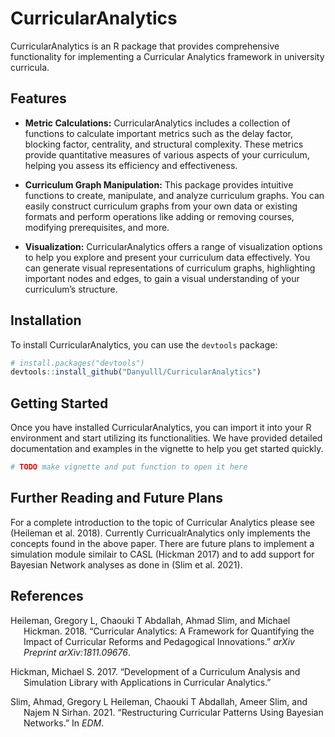 
<!-- README.md is generated from README.Rmd. Please edit that file -->

# CurricularAnalytics

CurricularAnalytics is an R package that provides comprehensive
functionality for implementing a Curricular Analytics framework in
university curricula.

## Features

- **Metric Calculations:** CurricularAnalytics includes a collection of
  functions to calculate important metrics such as the delay factor,
  blocking factor, centrality, and structural complexity. These metrics
  provide quantitative measures of various aspects of your curriculum,
  helping you assess its efficiency and effectiveness.

- **Curriculum Graph Manipulation:** This package provides intuitive
  functions to create, manipulate, and analyze curriculum graphs. You
  can easily construct curriculum graphs from your own data or existing
  formats and perform operations like adding or removing courses,
  modifying prerequisites, and more.

- **Visualization:** CurricularAnalytics offers a range of visualization
  options to help you explore and present your curriculum data
  effectively. You can generate visual representations of curriculum
  graphs, highlighting important nodes and edges, to gain a visual
  understanding of your curriculum’s structure.

## Installation

To install CurricularAnalytics, you can use the `devtools` package:

``` r
# install.packages("devtools")
devtools::install_github("Danyulll/CurricularAnalytics")
```

## Getting Started

Once you have installed CurricularAnalytics, you can import it into your
R environment and start utilizing its functionalities. We have provided
detailed documentation and examples in the vignette to help you get
started quickly.

``` r
# TODO make vignette and put function to open it here
```

## Further Reading and Future Plans

For a complete introduction to the topic of Curricular Analytics please
see (Heileman et al. 2018). Currently CurricualrAnalytics only
implements the concepts found in the above paper. There are future plans
to implement a simulation module similair to CASL (Hickman 2017) and to
add support for Bayesian Network analyses as done in (Slim et al. 2021).

## References

<div id="refs" class="references csl-bib-body hanging-indent">

<div id="ref-heileman2018curricular" class="csl-entry">

Heileman, Gregory L, Chaouki T Abdallah, Ahmad Slim, and Michael
Hickman. 2018. “Curricular Analytics: A Framework for Quantifying the
Impact of Curricular Reforms and Pedagogical Innovations.” *arXiv
Preprint arXiv:1811.09676*.

</div>

<div id="ref-hickman2017development" class="csl-entry">

Hickman, Michael S. 2017. “Development of a Curriculum Analysis and
Simulation Library with Applications in Curricular Analytics.”

</div>

<div id="ref-slim2021restructuring" class="csl-entry">

Slim, Ahmad, Gregory L Heileman, Chaouki T Abdallah, Ameer Slim, and
Najem N Sirhan. 2021. “Restructuring Curricular Patterns Using Bayesian
Networks.” In *EDM*.

</div>

</div>
